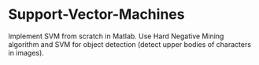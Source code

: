 # Support-Vector-Machines
Implement SVM from scratch in Matlab. Use Hard Negative Mining algorithm and SVM for object detection (detect upper bodies of characters in images).
